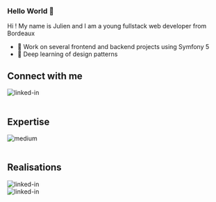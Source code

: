 ### Hello World 👋 
Hi ! My name is Julien and I am a young fullstack web developer from Bordeaux

- 🔭 Work on several frontend and backend projects using Symfony 5
- 🌱 Deep learning of design patterns

## Connect with me
[<img align="left" alt="linked-in" src="https://img.shields.io/badge/linkedin-%230077B5.svg?&style=for-the-badge&logo=linkedin&logoColor=white" />](https://www.linkedin.com/in/julien-paillassa/)
<br>
<br>
## Expertise
<img align="left" alt="medium" src="https://img.shields.io/badge/Php-%23316192.svg?&style=for-the-badge&logo=postgresql&logoColor=white" />
<br>
<br>

## Realisations
[<img align="left" alt="linked-in" src="https://img.shields.io/badge/Gambin-E--Commerce-blue" />](https://gambin.co/)
<br>
[<img align="left" alt="linked-in" src="https://img.shields.io/badge/Tech--Interview-Quizz-orange" />](https://tech-interview.couraillon.ovh/)
